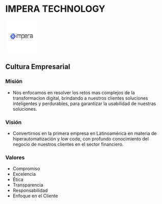 # IMPERA TECHNOLOGY

<img src="/images/logo.png" alt="IMPERA LOGO" style="width:100px; height:100px;" >

## Cultura Empresarial

### Misión

- Nos enfocamos en resolver los retos mas complejos de la transformacion digital, brindando a nuestros clientes soluciones inteligentes y perdurables, para garantizar la usabilidad de nuestras soluciones.

### Visión

- Convertirnos en la primera empresa en Latinoamérica en materia de hiperautomatización y low code, con profundo conocimiento del negocio de nuestros clientes en el sector financiero.

### Valores

- Compromiso
- Excelencia
- Ética
- Transparencia
- Responsabilidad
- Enfoque en el Cliente
